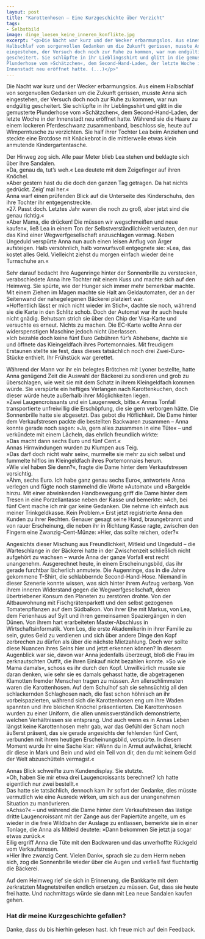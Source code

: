 ```yaml
---
layout: post
title: "Karottenhosen – Eine Kurzgeschichte über Verzicht"
tags:
- Selbstbild
image: dinge_loesen_keine_inneren_konflikte.jpg
excerpt: "<p>Die Nacht war kurz und der Wecker erbarmungslos. Aus einem
Halbschlaf von sorgenvollen Gedanken um die Zukunft gerissen, musste Anna sich
eingestehen, der Versuch doch noch zur Ruhe zu kommen, war nun endgültig
gescheitert. Sie schlüpfte in ihr Lieblingsshirt und glitt in die gemusterte
Plunderhose vom »Schätzchen«, dem Second-Hand-Laden, der letzte Woche in der
Innenstadt neu eröffnet hatte. (...)</p>"
---
```


Die Nacht war kurz und der Wecker erbarmungslos. Aus einem Halbschlaf von
sorgenvollen Gedanken um die Zukunft gerissen, musste Anna sich eingestehen, der
Versuch doch noch zur Ruhe zu kommen, war nun endgültig gescheitert. Sie
schlüpfte in ihr Lieblingsshirt und glitt in die gemusterte Plunderhose vom
»Schätzchen«, dem Second-Hand-Laden, der letzte Woche in der Innenstadt neu
eröffnet hatte. Während sie die Haare zu einem lockeren Pferdeschwanz
zusammenband, beschloss sie, heute auf Wimperntusche zu verzichten. Sie half
ihrer Tochter Lea beim Anziehen und steckte eine Brotdose mit Knäckebrot in die
mittlerweile etwas klein anmutende Kindergartentasche.

Der Hinweg zog sich. Alle paar Meter blieb Lea stehen und beklagte sich über
ihre Sandalen.<br/>
»Da, genau da, tut’s weh.« Lea deutete mit dem Zeigefinger auf ihren Knöchel.<br/>
»Aber gestern hast du die doch den ganzen Tag getragen. Da hat nichts gedrückt.
Zeig’ mal her.«<br/>
Anna warf einen prüfenden Blick auf die Unterseite des Kinderschuhs, den ihre
Tochter ihr entgegenstreckte.<br/>
»27. Passt doch. Letztes Jahr waren die noch zu groß, aber jetzt sind die genau
richtig.«<br/>
»Aber Mama, die drücken! Die müssen wir wegschmeißen und neue kaufen«, ließ Lea
in einem Ton der Selbstverständlichkeit verlauten, den nur das Kind einer
Wegwerfgesellschaft anzuschlagen vermag. Neben Ungeduld verspürte Anna nun auch
einen leisen Anflug von Ärger aufsteigen. Halb versöhnlich, halb vorwurfsvoll
entgegnete sie: »Lea, das kostet alles Geld. Vielleicht ziehst du morgen einfach
wieder deine Turnschuhe an.«

Sehr darauf bedacht ihre Augenringe hinter der Sonnenbrille zu verstecken,
verabschiedete Anna ihre Tochter mit einem Kuss und machte sich auf den Heimweg.
Sie spürte, wie der Hunger sich immer mehr bemerkbar machte. Mit einem Ziehen im
Magen machte sie Halt am Geldautomaten, der an der Seitenwand der nahegelegenen
Bäckerei platziert war.<br/>
»Hoffentlich lässt er mich nicht wieder im Stich«, dachte sie noch, während sie
die Karte in den Schlitz schob. Doch der Automat war ihr auch heute nicht
gnädig. Behutsam strich sie über den Chip der Visa-Karte und versuchte es
erneut. Nichts zu machen. Die EC-Karte wollte Anna der widerspenstigen Maschine
jedoch nicht überlassen.<br/>
»Ich bezahle doch keine fünf Euro Gebühren für’s Abheben«, dachte sie und
öffnete das Kleingeldfach ihres Portemonnaies. Mit freudigem Erstaunen stellte
sie fest, dass dieses tatsächlich noch drei Zwei-Euro-Stücke enthielt. Ihr
Frühstück war gerettet.

Während der Mann vor ihr ein belegtes Brötchen mit Lyoner bestellte, hatte Anna
genügend Zeit die Auswahl der Bäckerei zu sondieren und grob zu überschlagen,
wie weit sie mit dem Schatz in ihrem Kleingeldfach kommen würde. Sie verspürte
ein heftiges Verlangen nach Karottenkuchen, doch dieser würde heute außerhalb
ihrer Möglichkeiten liegen.<br/>
»Zwei Laugencroissants und ein Laugenweck, bitte.« Annas Tonfall transportierte
unfreiwillig die Erschöpfung, die sie gern verborgen hätte. Die Sonnenbrille
hatte sie abgesetzt. Das gebot die Höflichkeit. Die Dame hinter dem
Verkaufstresen packte die bestellten Backwaren zusammen – Anna konnte gerade
noch sagen: »Ja, gern alles zusammen in eine Tüte« – und verkündete mit einem
Lächeln, das ehrlich freundlich wirkte:<br/>
»Das macht dann sechs Euro und fünf Cent.«<br/>
Annas Hirnwindungen wurden zu Klumpen aus Teig.<br/>
»Das darf doch nicht wahr sein«, murmelte sie mehr zu sich selbst und fummelte
hilflos im Kleingeldfach ihres Portemonnaies herum.<br/>
»Wie viel haben Sie denn?«, fragte die Dame hinter dem Verkaufstresen
vorsichtig.<br/>
»Ähm, sechs Euro. Ich habe ganz genau sechs Euro«, antwortete Anna verlegen und
fügte noch stammelnd die Worte »Automat« und »Bargeld« hinzu. Mit einer
abwinkenden Handbewegung griff die Dame hinter dem Tresen in eine Porzellantasse
neben der Kasse und bemerkte: »Ach, bei fünf Cent mache ich mir gar keine
Gedanken. Die nehme ich einfach aus meiner Trinkgeldkasse. Kein Problem.« Erst
jetzt registrierte Anna den Kunden zu ihrer Rechten. Genauer gesagt seine Hand,
braungebrannt und von rauer Erscheinung, die neben ihr in Richtung Kasse ragte,
zwischen den Fingern eine Zwanzig-Cent-Münze: »Hier, das sollte reichen, oder?«

Angesichts dieser Mischung aus Freundlichkeit, Mitleid und Ungeduld – die
Warteschlange in der Bäckerei hatte in der Zwischenzeit schließlich nicht
aufgehört zu wachsen – wurde Anna der ganze Vorfall erst recht unangenehm.
Ausgerechnet heute, in einem Erscheinungsbild, das ihr gerade furchtbar
lächerlich anmutete. Die Augenringe, das in die Jahre gekommene T-Shirt, die
schlabbernde Second-Hand-Hose. Niemand in dieser Szenerie konnte wissen, was
sich hinter ihrem Aufzug verbarg. Von ihrem inneren Widerstand gegen die
Wegwerfgesellschaft, deren übertriebener Konsum den Planeten zu zerstören
drohte. Von der Altbauwohnung mit Fischgrätenparkett und den selbst gezogenen
Tomatenpflanzen auf dem Südbalkon. Von ihrer Ehe mit Markus, von Lea, dem
Ferienhaus auf Sylt und ihren gemeinsamen Spaziergängen in den Dünen. Von ihrem
hart erarbeiteten Master-Abschluss in Wirtschaftsinformatik. Vom Los, die erste
Akademikerin in ihrer Familie zu sein, gutes Geld zu verdienen und sich über
andere Dinge den Kopf zerbrechen zu dürfen als über die nächste Mietzahlung.
Doch wer sollte diese Nuancen ihres Seins hier und jetzt erkennen können?
In diesem Augenblick war sie, davon war Anna jedenfalls überzeugt, bloß die Frau
im zerknautschten Outfit, die ihren Einkauf nicht bezahlen konnte. »So wie Mama
damals«, schoss es ihr durch den Kopf. Unwillkürlich musste sie daran denken,
wie sehr sie es damals gehasst hatte, die abgetragenen Klamotten fremder
Menschen tragen zu müssen. Am allerschlimmsten waren die Karottenhosen. Auf dem
Schulhof sah sie sehnsüchtig all den schlackernden Schlaghosen nach, die fast
schon höhnisch an ihr vorbeispazierten, während sich die Karottenhosen eng um
ihre Waden spannten und ihre bleichen Knöchel präsentierten. Die Karottenhosen
wurden zu einer Uniform, die allen unmissverständlich demonstrierte, welchen
Verhältnissen sie entsprang. Und auch wenn es in Annas Leben längst keine
Karottenhosen mehr gab, war das Gefühl der Scham noch äußerst präsent, das sie
gerade angesichts der fehlenden fünf Cent, verbunden mit ihrem heutigen
Erscheinungsbild, verspürte. In diesem Moment wurde ihr eine Sache klar:
»Wenn du in Armut aufwächst, kriecht dir diese in Mark und Bein und wird ein
Teil von dir, den du mit keinem Geld der Welt abzuschütteln vermagst.«

Annas Blick schweifte zum Kundendisplay. Sie stutzte.<br/>
»Oh, haben Sie mir etwa drei Laugencroissants berechnet? Ich hatte eigentlich
nur zwei bestellt.«<br/>
Das hatte sie tatsächlich, dennoch kam ihr sofort der Gedanke, dies müsste
vermutlich wie eine Ausrede wirken, um sich aus der unangenehmen Situation zu
manövrieren.<br/>
»Achso?« – und während die Dame hinter dem Verkaufstresen das lästige dritte
Laugencroissant mit der Zange aus der Papiertüte angelte, um es wieder in die
freie Wildbahn der Auslage zu entlassen, bemerkte sie in einer Tonlage, die Anna
als Mitleid deutete: »Dann bekommen Sie jetzt ja sogar etwas zurück.«<br/>
Eilig ergriff Anna die Tüte mit den Backwaren und das unverhoffte Rückgeld
vom Verkaufstresen.<br/>
»Hier Ihre zwanzig Cent. Vielen Dank«, sprach sie zu dem Herrn
neben sich, zog die Sonnenbrille wieder über die Augen und verließ fast
fluchtartig die Bäckerei.

Auf dem Heimweg rief sie sich in Erinnerung, die Bankkarte mit dem zerkratzten
Magnetstreifen endlich ersetzen zu müssen. Gut, dass sie heute frei hatte.
Und nachmittags würde sie dann mit Lea neue Sandalen kaufen gehen.

### Hat dir meine Kurzgeschichte gefallen?

Danke, dass du bis hierhin gelesen hast. Ich freue mich auf dein Feedback.
